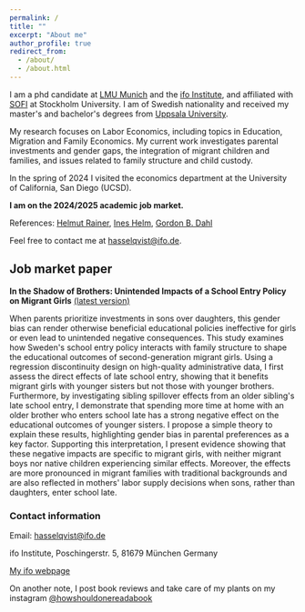 ```yaml
---
permalink: /
title: ""
excerpt: "About me"
author_profile: true
redirect_from: 
  - /about/
  - /about.html
---
```


I am a phd candidate at [LMU Munich](https://www.en.econ.uni-muenchen.de/index.html) and the [ifo Institute](https://www.ifo.de/en), and affiliated with [SOFI](https://www.su.se/swedish-institute-for-social-research/) at Stockholm University. I am of Swedish nationality and received my master's and bachelor's degrees from [Uppsala University](https://www.nek.uu.se/?languageId=1). 

My research focuses on Labor Economics, including topics in Education, Migration and Family Economics. My current work investigates parental investments and gender gaps, the integration of migrant children and families, and issues related to family structure and child custody.

In the spring of 2024 I visited the economics department at the University of California, San Diego (UCSD).

**I am on the 2024/2025 academic job market.**

References: [Helmut Rainer](https://sites.google.com/ifo.de/hrainer/home), [Ines Helm](https://sites.google.com/site/ineshelm10), [Gordon B. Dahl](https://econweb.ucsd.edu/~gdahl/)

Feel free to contact me at hasselqvist@ifo.de.

## Job market paper

**In the Shadow of Brothers: Unintended Impacts of a School Entry Policy on Migrant Girls** [(latest version)](https://drive.google.com/file/d/1VlyNQKRnW4lR3zznOtuTZhGrMk6AjBb1/view?usp=drive_link)

When parents prioritize investments in sons over daughters, this gender bias can render otherwise beneficial educational policies ineffective for girls or even lead to unintended negative consequences. This study examines how Sweden's school entry policy interacts with family structure to shape the educational outcomes of second-generation migrant girls. Using a regression discontinuity design on high-quality administrative data, I first assess the direct effects of late school entry, showing that it benefits migrant girls with younger sisters but not those with younger brothers. Furthermore, by investigating sibling spillover effects from an older sibling's late school entry, I demonstrate that spending more time at home with an older brother who enters school late has a strong negative effect on the educational outcomes of younger sisters. I propose a simple theory to explain these results, highlighting gender bias in parental preferences as a key factor. Supporting this interpretation, I present evidence showing that these negative impacts are specific to migrant girls, with neither migrant boys nor native children experiencing similar effects. Moreover, the effects are more pronounced in migrant families with traditional backgrounds and are also reflected in mothers' labor supply decisions when sons, rather than daughters, enter school late.

### Contact information

Email: hasselqvist@ifo.de

ifo Institute, Poschingerstr. 5, 81679 München Germany

[My ifo webpage](https://www.ifo.de/en/hasselqvist-a)



On another note, I post book reviews and take care of my plants on my instagram [@howshouldonereadabook](https://instagram.com/howshouldonereadabook?igshid=ZDdkNTZiNTM=) 


